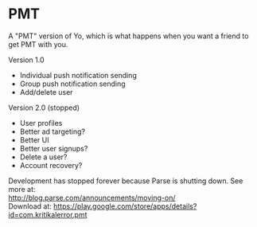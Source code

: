 PMT
===

A "PMT" version of Yo, which is what happens when you want a friend to get PMT with you.

Version 1.0
- Individual push notification sending
- Group push notification sending
- Add/delete user

Version 2.0 (stopped)
- User profiles
- Better ad targeting?
- Better UI
- Better user signups?
- Delete a user?
- Account recovery?

Development has stopped forever because Parse is shutting down. See more at: <br/> http://blog.parse.com/announcements/moving-on/
<br/>
Download at: https://play.google.com/store/apps/details?id=com.kritikalerror.pmt
